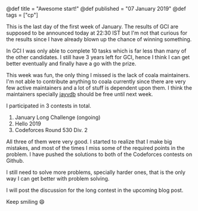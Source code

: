 @def title = "Awesome start!"
@def published = "07 January 2019"
@def tags = ["cp"]

This is the last day of the first week of January. The results of GCI are
supposed to be announced today at 22:30 IST but I'm not that curious for the
results since I have already blown up the chance of winning something.

In GCI I was only able to complete 10 tasks which is far less than many of the
other candidates. I still have 3 years left for GCI, hence I think I can get
better eventually and finally have a go with the prize.

This week was fun, the only thing I missed is the lack of coala maintainers.
I'm not able to contribute anything to coala currently since there are very few
active maintainers and a lot of stuff is dependent upon them. I think the
maintainers specially [jayvdb](https://github.com/jayvdb) should be free until
next week.

I participated in 3 contests in total.

1. January Long Challenge (ongoing)
2. Hello 2019
3. Codeforces Round 530 Div. 2

All three of them were very good. I started to realize that I make big mistakes,
and most of the times I miss some of the required points in the problem.
I have pushed the solutions to both of the Codeforces contests on Github.

I still need to solve more problems, specially harder ones, that is the only
way I can get better with problem solving.

I will post the discussion for the long contest in the upcoming blog post.

Keep smiling :smile:
